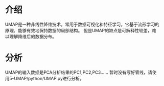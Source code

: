 # 介绍
UMAP是一种非线性降维技术，常用于数据可视化和特征学习。它基于流形学习的原理，能够有效地保持数据的局部结构。
但是UMAP的缺点是可解释性较差，难以理解降维后的数据分布。
# 分析
UMAP的输入数据是PCA分析结果的PC1,PC2,PC3……
暂时没有写好管线，请使用5-UMAP/python/UMAP.py进行分析。